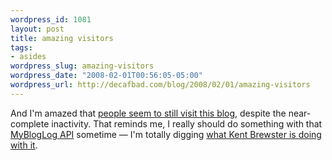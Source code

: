 ```yaml
--- 
wordpress_id: 1081
layout: post
title: amazing visitors
tags: 
- asides
wordpress_slug: amazing-visitors
wordpress_date: "2008-02-01T00:56:05-05:00"
wordpress_url: http://decafbad.com/blog/2008/02/01/amazing-visitors
---
```

And I'm amazed that [people seem to still visit this blog](#text-1), despite the near-complete inactivity.  That reminds me, I really should do something with that [MyBlogLog API](http://developer.yahoo.com/mybloglog/) sometime — I'm totally digging [what Kent Brewster is doing with it](http://kentbrewster.com/first-steps-with-the-mybloglog-api/).
